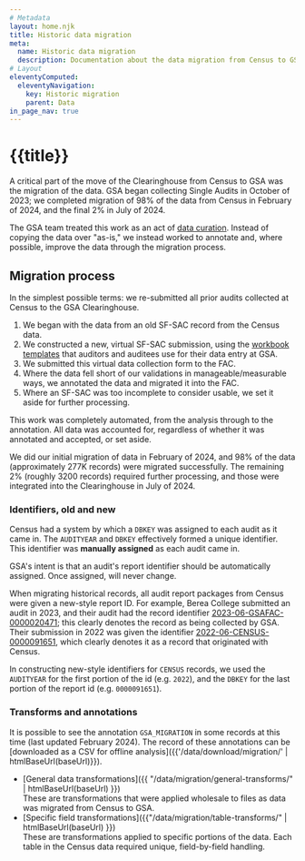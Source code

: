 ```yaml
---
# Metadata
layout: home.njk
title: Historic data migration
meta:
  name: Historic data migration
  description: Documentation about the data migration from Census to GSA.
# Layout
eleventyComputed:
  eleventyNavigation:
    key: Historic migration
    parent: Data
in_page_nav: true
---
```


# {{title}}

A critical part of the move of the Clearinghouse from Census to GSA was the migration of the data. GSA began collecting Single Audits in October of 2023; we completed migration of 98% of the data from Census in February of 2024, and the final 2% in July of 2024.

The GSA team treated this work as an act of [data curation](https://en.wikipedia.org/wiki/Data_curation). Instead of copying the data over "as-is," we instead worked to annotate and, where possible, improve the data through the migration process.

## Migration process

In the simplest possible terms: we re-submitted all prior audits collected at Census to the GSA Clearinghouse.

1. We began with the data from an old SF-SAC record from the Census data.
2. We constructed a new, virtual SF-SAC submission, using the [workbook templates]({{config.baseUrl}}audit-resources/sf-sac/) that auditors and auditees use for their data entry at GSA.
3. We submitted this virtual data collection form to the FAC.
4. Where the data fell short of our validations in manageable/measurable ways, we annotated the data and migrated it into the FAC.
5. Where an SF-SAC was too incomplete to consider usable, we set it aside for further processing.

This work was completely automated, from the analysis through to the annotation. All data was accounted for, regardless of whether it was annotated and accepted, or set aside.

We did our initial migration of data in February of 2024, and 98% of the data (approximately 277K records) were migrated successfully. The remaining 2% (roughly 3200 records) required further  processing, and those were integrated into the Clearinghouse in July of 2024. 

### Identifiers, old and new

Census had a system by which a `DBKEY` was assigned to each audit as it came in. The `AUDITYEAR` and `DBKEY` effectively formed a unique identifier. This identifier was **manually assigned** as each audit came in.

GSA's intent is that an audit's report identifier should be automatically assigned. Once assigned, will never change.

When migrating historical records, all audit report packages from Census were given a new-style report ID. For example, Berea College submitted an audit in 2023, and their audit had the record identifier [2023-06-GSAFAC-0000020471](https://app.fac.gov/dissemination/summary/2023-06-GSAFAC-0000020471); this clearly denotes the record as being collected by GSA. Their submission in 2022 was given the identifier [2022-06-CENSUS-0000091651](https://app.fac.gov/dissemination/summary/2022-06-CENSUS-0000091651), which clearly denotes it as a record that originated with Census. 

In constructing new-style identifiers for `CENSUS` records, we used the `AUDITYEAR` for the first portion of the id (e.g. `2022`), and the `DBKEY` for the last portion of the report id (e.g. `0000091651`). 

### Transforms and annotations

It is possible to see the annotation `GSA_MIGRATION` in some records at this time (last updated February 2024). The record of these annotations can be [downloaded as a CSV for offline analysis]({{'/data/download/migration/' | htmlBaseUrl(baseUrl)}}).


* [General data transformations]({{ "/data/migration/general-transforms/" | htmlBaseUrl(baseUrl) }})<br>These are transformations that were applied wholesale to files as data was migrated from Census to GSA.
* [Specific field transformations]({{"/data/migration/table-transforms/" | htmlBaseUrl(baseUrl) }})<br>These are transformations applied to specific portions of the data. Each table in the Census data required unique, field-by-field handling.
